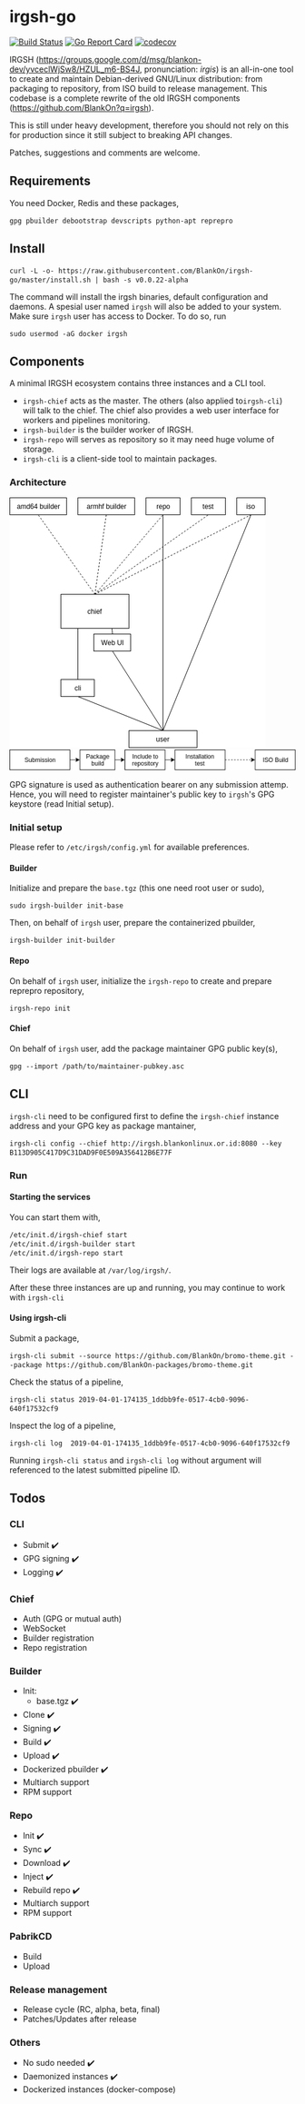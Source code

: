 # irgsh-go

[![Build Status](https://travis-ci.org/BlankOn/irgsh-go.svg?branch=master)](https://travis-ci.org/BlankOn/irgsh-go) [![Go Report Card](https://goreportcard.com/badge/github.com/BlankOn/irgsh-go)](https://goreportcard.com/report/github.com/BlankOn/irgsh-go) [![codecov](https://codecov.io/gh/BlankOn/irgsh-go/branch/master/graph/badge.svg)](https://codecov.io/gh/BlankOn/irgsh-go)

IRGSH (https://groups.google.com/d/msg/blankon-dev/yvceclWjSw8/HZUL_m6-BS4J, pronunciation: *irgis*) is an all-in-one tool to create and maintain Debian-derived GNU/Linux distribution: from packaging to repository, from ISO build to release management. This codebase is a complete rewrite of the old IRGSH components (https://github.com/BlankOn?q=irgsh).

This is still under heavy development, therefore you should not rely on this for production since it still subject to breaking API changes.

Patches, suggestions and comments are welcome.

## Requirements

You need Docker, Redis and these packages,

```
gpg pbuilder debootstrap devscripts python-apt reprepro
```

## Install

```
curl -L -o- https://raw.githubusercontent.com/BlankOn/irgsh-go/master/install.sh | bash -s v0.0.22-alpha
```

The command will install the irgsh binaries, default configuration and daemons. A spesial user named `irgsh` will also be added to your system. Make sure `irgsh` user has access to Docker. To do so, run

```
sudo usermod -aG docker irgsh
```

## Components

A minimal IRGSH ecosystem contains three instances and a CLI tool.

- `irgsh-chief` acts as the master. The others (also applied to`irgsh-cli`) will talk to the chief. The chief also provides a web user interface for workers and pipelines monitoring.
- `irgsh-builder` is the builder worker of IRGSH.
- `irgsh-repo` will serves as repository so it may need huge volume of storage.
- `irgsh-cli` is a client-side tool to maintain packages.

### Architecture

<img src="utils/assets/irgsh-distributed-architecture.png">

<img src="utils/assets/irgsh-flow.png">

GPG signature is used as authentication bearer on any submission attemp. Hence, you will need to register maintainer's public key to `irgsh`'s GPG keystore (read Initial setup).

### Initial setup

Please refer to `/etc/irgsh/config.yml` for available preferences.

#### Builder

Initialize and prepare the `base.tgz` (this one need root user or sudo),

```
sudo irgsh-builder init-base
```

Then, on behalf of `irgsh` user, prepare the containerized pbuilder,

```
irgsh-builder init-builder
```

#### Repo

On behalf of `irgsh` user, initialize the `irgsh-repo` to create and prepare reprepro repository,

```
irgsh-repo init

```

#### Chief

On behalf of `irgsh` user, add the package maintainer GPG public key(s),

```
gpg --import /path/to/maintainer-pubkey.asc
```

## CLI

`irgsh-cli` need to be configured first to define the `irgsh-chief` instance address and your GPG key as package mantainer,

```
irgsh-cli config --chief http://irgsh.blankonlinux.or.id:8080 --key B113D905C417D9C31DAD9F0E509A356412B6E77F
```

### Run

#### Starting the services

You can start them with,

```
/etc/init.d/irgsh-chief start
/etc/init.d/irgsh-builder start
/etc/init.d/irgsh-repo start
```
Their logs are available at `/var/log/irgsh/`.

After these three instances are up and running, you may continue to work with `irgsh-cli`

#### Using irgsh-cli

Submit a package,

```
irgsh-cli submit --source https://github.com/BlankOn/bromo-theme.git --package https://github.com/BlankOn-packages/bromo-theme.git
```

Check the status of a pipeline,

```
irgsh-cli status 2019-04-01-174135_1ddbb9fe-0517-4cb0-9096-640f17532cf9
```

Inspect the log of a pipeline,

```
irgsh-cli log  2019-04-01-174135_1ddbb9fe-0517-4cb0-9096-640f17532cf9
```

Running `irgsh-cli status` and `irgsh-cli log` without argument will referenced to the latest submitted pipeline ID.

## Todos

### CLI

- Submit :heavy_check_mark:
- GPG signing :heavy_check_mark:
- Logging :heavy_check_mark:

### Chief

- Auth (GPG or mutual auth)
- WebSocket
- Builder registration
- Repo registration

### Builder

- Init:
  - base.tgz :heavy_check_mark:
- Clone :heavy_check_mark:
- Signing :heavy_check_mark:
- Build :heavy_check_mark:
- Upload :heavy_check_mark:
- Dockerized pbuilder :heavy_check_mark:
- Multiarch support
- RPM support

### Repo

- Init :heavy_check_mark:
- Sync :heavy_check_mark:
- Download :heavy_check_mark:
- Inject :heavy_check_mark:
- Rebuild repo :heavy_check_mark:
- Multiarch support
- RPM support

### PabrikCD

- Build
- Upload

### Release management

- Release cycle (RC, alpha, beta, final)
- Patches/Updates after release

### Others

- No sudo needed :heavy_check_mark:
- Daemonized instances :heavy_check_mark:
- Dockerized instances (docker-compose)
